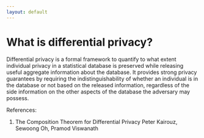 ```yaml
---
layout: default
---
```


# What is differential privacy?

Differential privacy is a formal framework to quantify to what extent individual privacy in a statistical database is preserved while releasing useful aggregate information about the database. It
provides strong privacy guarantees by requiring the indistinguishability of whether an individual is
in the database or not based on the released information, regardless of the side information on the
other aspects of the database the adversary may possess.


References:
1. The Composition Theorem for Differential Privacy
    Peter Kairouz, Sewoong Oh, Pramod Viswanath
